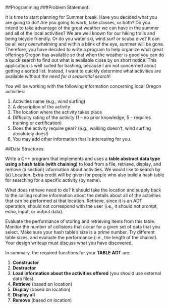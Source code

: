 ##Programming
###Problem Statement:

It is time to start planning for Summer break. Have you decided what you are going to do? Are you going to work, take classes, or both? Do you intend to take advantage of the great weather we can have in the summer and all of the local activities? We are well known for our hiking trails and being bicycle friendly. Or do you water ski, wind surf or scuba dive? It can be all very overwhelming and within a blink of the eye, summer will be gone. Therefore, you have decided to write a program to help organize what great offerings Oregon has available so that when the weather is good you can do a quick search to find out what is available close by on short notice. This application is well suited for hashing, because I am not concerned about getting a sorted list. Instead, I want to quickly determine what activities are available *without the need for a sequential search*!

You will be working with the following information concerning local Oregon activities:

1. Activities name (e.g., wind surfing)
2. A description of the activity
3. The location where the activity takes place
4. Difficulty rating of the activity (1 – no prior knowledge, 5 – requires training or certification)
5. Does the activity require gear? (e.g., walking doesn’t, wind surfing absolutely does!)
6. You may add other information that is interesting for you.

##Data Structures: 

Write a C++ program that implements and uses a **table abstract data type using a hash table (with chaining)** to load from a file, retrieve, display, and remove (a section) information about activities. We would like to search by (a) Location. Extra credit will be given for people who also build a hash table for searching for a specific activity (by name).

What does retrieve need to do? It should take the location and supply back to the calling routine information about the details about all of the activities that can be performed at that location. Retrieve, since it is an ADT operation, should not correspond with the user (i.e., it should not prompt, echo, input, or output data).

Evaluate the performance of storing and retrieving items from this table. Monitor the number of collisions that occur for a given set of data that you select. Make sure your hash table’s size is a prime number. Try different table sizes, and evaluate the performance (i.e., the length of the chains!). Your design writeup must discuss what you have discovered.

In summary, the required functions for your **TABLE ADT** are:

1. **Constructor**
2. **Destructor**
3. **Load information about the activities offered** (you should use external data files)
4. **Retrieve** (based on location)
5. **Display** (based on location)
6. **Display all**
7. **Remove** (based on location)
